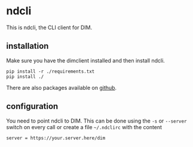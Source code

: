 ndcli
=====

This is ndcli, the CLI client for DIM.

installation
------------

Make sure you have the dimclient installed and then install ndcli.

```
pip install -r ./requirements.txt
pip install ./
```

There are also packages available on [github](https://github.com/1and1/dim).

configuration
-------------

You need to point ndcli to DIM. This can be done using the `-s` or `--server`
switch on every call or create a file `~/.ndclirc` with the content

```
server = https://your.server.here/dim
```
